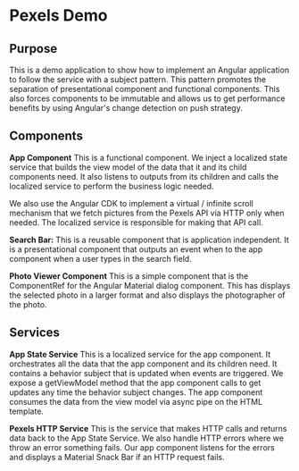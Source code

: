 # Pexels Demo
## Purpose
This is a demo application to show how to implement an Angular application to follow the service with a subject pattern.  This pattern promotes the separation of presentational component and functional components.  This also forces components to be immutable and allows us to get performance benefits by using Angular's change detection on push strategy.
## Components

**App Component**
This is a functional component.  We inject a localized state service that builds the view model of the data that  it and its child components need.  It also listens to outputs from its children and calls the localized service to perform the business logic needed.

We also use the Angular CDK to implement a virtual / infinite scroll mechanism that we fetch pictures from the Pexels API via HTTP only when needed.  The localized service is responsible for making that API call.

**Search Bar:**
This is a reusable component that is application independent.  It is a presentational component that outputs an event when to the app component when a user types in the search field.

**Photo Viewer Component**
This is a simple component that is the ComponentRef for the Angular Material dialog component.  This has displays the selected photo in a larger format and also displays the photographer of the photo.

## Services
**App State Service**
This is a localized service for the app component.  It orchestrates all the data that the app component and its children need.  It contains a behavior subject that is updated when events are triggered.  We expose a getViewModel method that the app component calls to get updates any time the behavior subject changes.  The app component consumes the data from the view model via async pipe on the HTML template.

**Pexels HTTP Service**
This is the service that makes HTTP calls and returns data back to the App State Service.  We also handle HTTP errors where we throw an error something fails.  Our app component listens for the errors and displays a Material Snack Bar if an HTTP request fails.